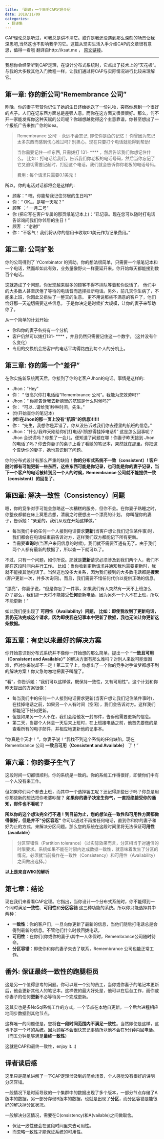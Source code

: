 ```yaml
---
title: 「翻译」一个简明CAP定理介绍
date: 2018/11/09
categories: 
 - 翻译集
---
```


CAP理论总是听过，可我总是讲不清它。或许是我还没遇到那么深刻的场景让我深思吧,当然这也不影响我学习它。这篇从现实生活入手介绍CAP的文章很有意思，值得一看哦
翻译自http://ksat.me ， [原文链接](http://ksat.me/a-plain-english-introduction-to-cap-theorem/)。

---

我想你会经常听到CAP定理，在设计分布式系统时，它点出了技术上的“天花板”。与我的大多数其他入门教程一样，让我们通过将CAP与实际情况进行比较来理解它。

## 第一章: 你的新公司“Remembrance 公司” 

昨晚，你的妻子夸赞你记住了她的生日还给她送了一份礼物，突然你想到一个很好的点子。人们在记东西方面总是差强人意。而你在这方面又很很很好。那么，何不开一家能发挥你这种天赋的公司呢？你越想越觉得这个主意靠谱，你甚至想出了一个报纸广告来推广你的idea。

> Remembrance 公司! - 永远不会忘记,  即使你是鱼的记忆！
> 你曾因为忘记太多东西而感到伤心难过吗?  别担心。现在只要打个电话就能得到帮助!
>
> 当你需要记住一样东西, 只需拨打 131- \*\*\*\* ，然后告诉我们你想记住什么。  比如：打电话给我们，告诉我们你老板的电话号码，然后当你忘记了它又迫切需要记起时，打回这个电话，我们就会告诉你你老板的电话号码。
>
> 费用 :  每个请求只需要0.1美元！

所以，你的电话对话都将会是这样的:

- 顾客：“ 嘿，你能帮我记住邻居的生日吗?”
- 你：“ OK。。是哪一天呢？”
- 顾客 ：“ 一月二号”
- 你 (把它写在客户专属的那页纸笔记本上)：“已记录。现在您可以随时打电话告诉询问我们你邻居的生日！”
- 顾客 ：“谢谢!”
- 你：“不客气！我们将从你的信用卡收取0.1美元作为记录费用。”


## 第二章: 公司扩张

你的公司得到了 YCombinator 的资助。你的想法很简单，只需要一个纸笔记本和一个电话，然而却如此有效，业务量像野火一样蔓延开来。你开始每天都能接到数百个电话。

这就造成了个问题。你发现越来越多的顾客不得不排队等着和你说话了。
他们中的大多数人甚至厌倦了等待的电话音而选择挂断电话。另外，前几天你生病了，不能来上班，你因此又损失了一整天的生意。
更不用说那些不满意的客户了，他们恰好那一天迫切需要这些信息。
于是你决定是时候扩大规模，让你的妻子来帮助你了。

从一个简单的计划开始:
- 你和你的妻子各持有一个分机
- 客户仍然可以拨打131- \*\*\*\* ，并且仍然只需要记住这一个数字。（这并没有什么变化）
- 专用的交换机会把客户的电话平均得路由到每个人的分机上。

## 第三章: 你的第一个“差评”

在你实施新系统两天后，你接到了你的老客户Jhon的电话。事情是这样的:

- Jhon：“Hey”
- 你：     “ 很高兴你打电话给“Remembrance 公司”。我能为您效劳吗?”
- Jhon：“ 你能告诉我去新德里的航班是什么时候吗?”
- 你：     “可以. .请给我1秒种时间，先生。”
- (你开始查你的笔记本)
- **(哇!在Jhon的那一页上没有“航班”的信息)!!!!!**
- 你：     “先生，我想你是弄错了。你从没告诉过我们你去德里的航班的信息。”
- Jhon：“什么!我昨天刚给你们打电话!(愤怒得挂掉电话!)”
这是怎么回事呢？Jhon 会说谎吗？你想了一会儿，便知道了问题在哪！你妻子昨天接到 Jhon 的电话了吗？你去你妻子的桌子上看了看她的笔记本，果然就在那里。你把这个告诉你的妻子，她也意识到了问题。

你的分布式设计有那么严重的缺陷！**你的分布式系统不一致（consistent）! 客户随时都有可能更新一些东西，这些东西可能是你记录，也可能是你的妻子记录，当下一个客户的电话被转到另一个人的时候，Remembrance 公司就不能提供一致（consistent）的回复了**。

## 第四章: 解决一致性（Consistency）问题

嗯，你的竞争对手可能会忽略这一次糟糕的服务，但你不会。在你妻子熟睡之时，你整夜都躺在床上冥思苦想，清晨之时便想出一个漂亮的计划。
你叫醒你的妻子，告诉她：“亲爱的，我们从现在开始这样做。”

- 每当我们中的任何一个人接到电话要求**更新**(当客户想让我们记住某件事)时，我们都会在电话结束前告诉对方，这样我们双方都能记下所有更新。
- 当需要**查询**时(当客户来问信息的时候)，我们就不需要互通有无了。由于我们两个人都有最新的数据了，所以查一下就可以了。

不过，只有一个问题，如你所说。那就是**更新**请求必须涉及到我们两个人，我们不能在这段时间内并行工作。
比如：当你收到更新请求并通知我也需要更新时，我就不能接其他电话了。当然这也没多大关系，因为我们接到的大多数电话都是**搜索**(客户更新一次，并多次询问)。而且，我们需要不惜任何代价以提供正确的信息。

“漂亮”，你妻子说，“但是你忘了一件事，如果我们有人突然有一天不上班怎么办？那么，我们那一天将不能接受**任何**更新电话，因为另外一个人不在上班，所以不能更新！”

如此我们便出现了 **可用性（Availability）问题， 比如：即使我收到了更新电话，我仍无法完成这个请求，因为即使我在记事本中更新了数据，我也无法让你更新这条数据。**

## 第五章：有史以来最好的解决方案

你开始意识到分布式系统并不像你一开始想的那么简单。提出一个 **“一致且可用（Consistent and Available）”** 的解决方案有那么难吗？对别人来说可能很困难，但对你来说却不一定！第二天早上，你想出了一个你的竞争对手做梦都想不到的解决方案！你又急匆匆地把妻子叫醒了。

“看”，你告诉她：“我们可以这样做，既保持一致性，又有可用性”。这个计划和你昨天提出的方案很像：

- 每当我们中的任何一个人接到电话要求更新(当客户想让我们记住某件事时)，在挂掉电话之前，如果另一个人有时间（空闲），我们会告诉对方。这样我们都能记下任何更新。
- 但是如果另一个人不在，我们会给他发一封邮件，告诉他需要更新的信息。
- 第二天，当那个人休息一天后来上班时，在上班接电话之前，他首先要做的是查看所有的电子邮件，并相应地更新他的记事本。

“你真是个天才！”，你妻子说！“我找不到这个系统的任何缺陷。现在 Remembrance 公司 **一致且可用（Consistent and Available）** 了！”

## 第六章：你的妻子生气了

这段时间一切都很顺利。你的系统是一致的。你的系统工作得很好，即使你们中有一个人没有来工作。

但如果你们两个都去上班，而其中一个选择罢工呢？还记得那些日子吗？你总是用你那些新的想法把你老婆吵醒？ **如果你的妻子决定生你气，一直拒绝接受你的通知，邮件也不看呢？**

**所以你的这个想法完全行不通！到目前为止，您的想法在一致性和可用性方面都做得很好，但是并不"分区容忍"** 你可以通过不再接任何电话，直到你和你的妻子和好为止的方式，来解决分区问题。那么您的系统在这段时间里将无法保证**可用性（available）**

>分区容错性（Partition tolerance）（以实际效果而言，分区相当于对通信的时限要求。系统如果不能在时限内达成数据一致性，就意味着发生了分区的情况，必须就当前操作在一致性（Consistency）和可用性（Availability）之间做出选择。）

**以上是来自WIKI的解析**

## 第七章：结论

现在我们来看看CAP定理。它指出，当你设计一个分布式系统时，你不能得到一个同时满足**一致性**、**可用性**和**分区容错** 这三种功能的系统。所以你只能选择其中两种：

- **一致性**：你的客户们，一旦向你更新了最新的信息，当他们随后打电话总是会得到最新的信息。不管他们什么时候回拨电话。
- **可用性**：在你们(你或你的妻子)其中一人休假时，Remembrance公司随时待命。
- **分区容错**：即使你和你的妻子失去了联系，Remembrance 公司也能正常工作。

## 番外: 保证最终一致性的跑腿柜员
这是另一个值得思考的问题。你可以雇一个别的员工，当你或你妻子的笔记本更新后，他会更新其他人的笔记本。这样做的最大好处是，他可以在后台工作，而你或你妻子的任何**更新**不必等待另一个完成更新。

这其实也是多NoSql系统工作的方式，一个节点在本地自更新，一个后台进程相应地同步数据到其他节点。

这样唯一的问题便是，您将**在一段时间范围内不满足一致性**。当然即使是这样，这也不是一个坏的系统。因为顾客不会很快忘记事情所以他不会在5分钟内回电话。（而五分钟足够满足**最终一致性**）

这就是CAP和最终一致性，enjoy it. :)

## 译者读后感

这里只是简单讲解了一下CAP定理涉及到的简单场景，个人感觉没有很好的讲明分区容错。

一般情况下是时延导致的一个集群中的数据出现了多个版本，一部分节点存储了A版本的数据，另一部分存储B版本的数据，也就是出现了**分区**，而分区容错是能很好的解决掉分区状况。

一般解决分区情况，需要在C(onsistency)和A(vailable)之间做取舍。

- 保证一致性便会在这段时间里失去可用性。
- 而忽略一致性才能保证系统的可用性。

